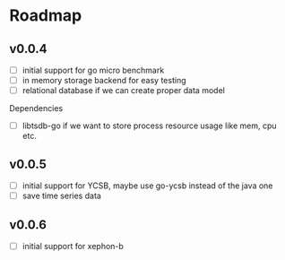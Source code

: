 # Roadmap

## v0.0.4

- [ ] initial support for go micro benchmark
- [ ] in memory storage backend for easy testing
- [ ] relational database if we can create proper data model

Dependencies

- [ ] libtsdb-go if we want to store process resource usage like mem, cpu etc.

## v0.0.5

- [ ] initial support for YCSB, maybe use go-ycsb instead of the java one
- [ ] save time series data

## v0.0.6

- [ ] initial support for xephon-b